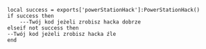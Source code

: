     local success = exports['powerStationHack']:PowerStationHack()
    if success then
        ---Twój kod jeżeli zrobisz hacka dobrze
    elseif not success then
    --Twój kod jeżeli zrobisz hacka źle
    end